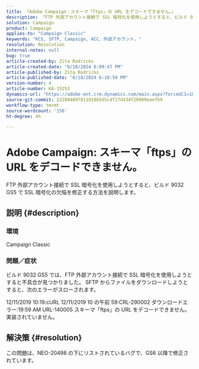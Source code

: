 ```yaml
---
title: 「Adobe Campaign：スキーマ「ftps」の URL をデコードできません。」
description: 「FTP 外部アカウント接続で SSL 暗号化を使用しようとすると、ビルド 9032 GS5 で SSL 暗号化の欠陥を修正する方法を説明します。」
solution: Campaign
product: Campaign
applies-to: "Campaign Classic"
keywords: "KCS, SFTP, Campaign, ACC，外部アカウント，"
resolution: Resolution
internal-notes: null
bug: true
article-created-by: Zita Rodricks
article-created-date: "6/18/2024 6:09:47 PM"
article-published-by: Zita Rodricks
article-published-date: "6/18/2024 6:10:59 PM"
version-number: 4
article-number: KA-15253
dynamics-url: "https://adobe-ent.crm.dynamics.com/main.aspx?forceUCI=1&pagetype=entityrecord&etn=knowledgearticle&id=e197fced-9d2d-ef11-840a-002248084fbb"
source-git-commit: 22288489f81191865d5c4f27d434f28909eaef69
workflow-type: tm+mt
source-wordcount: '156'
ht-degree: 4%

---
```


# Adobe Campaign: スキーマ「ftps」の URL をデコードできません。


FTP 外部アカウント接続で SSL 暗号化を使用しようとすると、ビルド 9032 GS5 で SSL 暗号化の欠陥を修正する方法を説明します。

## 説明 {#description}


### <b>環境</b>

Campaign Classic



### <b>問題／症状</b>

ビルド 9032 GS5 では、FTP 外部アカウント接続で SSL 暗号化を使用しようとすると不具合が見つかりました。 SFTP からファイルをダウンロードしようとすると、次のエラーがスローされます。

12/11/2019 10:19:cURL 12/11/2019 10 の午前 59:CRL-290002 ダウンロードエラー:19:59 AM URL-140005 スキーマ「ftps」の URL をデコードできません。 実装されていません。




## 解決策 {#resolution}


この問題は、NEO-20498 の下にリストされているバグで、GS6 以降で修正されています。
